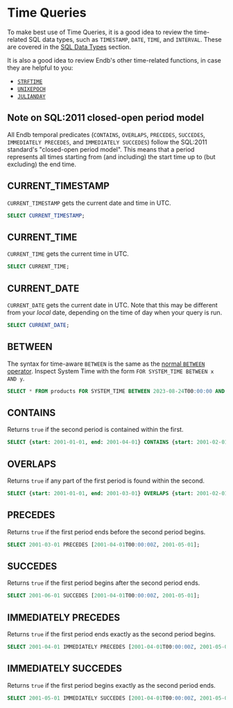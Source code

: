 # Time Queries

To make best use of Time Queries, it is a good idea to review the
time-related SQL data types, such as `TIMESTAMP`, `DATE`, `TIME`,
and `INTERVAL`.
These are covered in the [SQL Data Types](data_types.md) section.

It is also a good idea to review Endb's other time-related functions,
in case they are helpful to you:

* [`STRFTIME`](functions.md#strftime)
* [`UNIXEPOCH`](functions.md#unixepoch)
* [`JULIANDAY`](functions.md#julianday)

## Note on SQL:2011 closed-open period model

All Endb temporal predicates (`CONTAINS`, `OVERLAPS`, `PRECEDES`,
`SUCCEDES`, `IMMEDIATELY PRECEDES`, and `IMMEDIATELY SUCCEDES`)
follow the SQL:2011 standard's "closed-open period model".
This means that a period represents all times starting from (and including)
the start time up to (but excluding) the end time.

## CURRENT_TIMESTAMP

`CURRENT_TIMESTAMP` gets the current date and time in UTC.

```sql
SELECT CURRENT_TIMESTAMP;
```

## CURRENT_TIME

`CURRENT_TIME` gets the current time in UTC.

```sql
SELECT CURRENT_TIME;
```

## CURRENT_DATE

`CURRENT_DATE` gets the current date in UTC.
Note that this may be different from your _local_ date,
depending on the time of day when your query is run.

```sql
SELECT CURRENT_DATE;
```

## BETWEEN

The syntax for time-aware `BETWEEN` is the same as the
[normal `BETWEEN` operator](operators.md#between).
Inspect System Time with the form `FOR SYSTEM_TIME BETWEEN x AND y`.

```sql
SELECT * FROM products FOR SYSTEM_TIME BETWEEN 2023-08-24T00:00:00 AND 2023-08-25T00:00:00;
```

## CONTAINS

Returns `true` if the second period is contained within the first.

```sql
SELECT {start: 2001-01-01, end: 2001-04-01} CONTAINS {start: 2001-02-01, end: 2001-04-01};
```

## OVERLAPS

Returns `true` if any part of the first period is found within the second.

```sql
SELECT {start: 2001-01-01, end: 2001-03-01} OVERLAPS {start: 2001-02-01, end: 2001-04-01};
```

## PRECEDES

Returns `true` if the first period ends before the second period begins.

```sql
SELECT 2001-03-01 PRECEDES [2001-04-01T00:00:00Z, 2001-05-01];
```

## SUCCEDES

Returns `true` if the first period begins after the second period ends.

```sql
SELECT 2001-06-01 SUCCEDES [2001-04-01T00:00:00Z, 2001-05-01];
```

## IMMEDIATELY PRECEDES

Returns `true` if the first period ends exactly as the second period begins.

```sql
SELECT 2001-04-01 IMMEDIATELY PRECEDES [2001-04-01T00:00:00Z, 2001-05-01];
```

## IMMEDIATELY SUCCEDES

Returns `true` if the first period begins exactly as the second period ends.

```sql
SELECT 2001-05-01 IMMEDIATELY SUCCEDES [2001-04-01T00:00:00Z, 2001-05-01];
```
